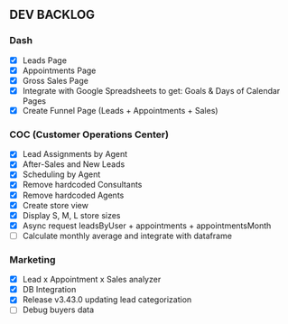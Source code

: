 ## DEV BACKLOG

### Dash
- [x] Leads Page
- [x] Appointments Page
- [x] Gross Sales Page
- [x] Integrate with Google Spreadsheets to get: Goals & Days of Calendar Pages
- [x] Create Funnel Page (Leads + Appointments + Sales)

### COC (Customer Operations Center)
- [x] Lead Assignments by Agent
- [x] After-Sales and New Leads
- [x] Scheduling by Agent
- [x] Remove hardcoded Consultants
- [x] Remove hardcoded Agents
- [x] Create store view
- [x] Display S, M, L store sizes
- [x] Async request leadsByUser + appointments + appointmentsMonth
- [ ] Calculate monthly average and integrate with dataframe

### Marketing
- [x] Lead x Appointment x Sales analyzer
- [x] DB Integration
- [x] Release v3.43.0 updating lead categorization
- [ ] Debug buyers data